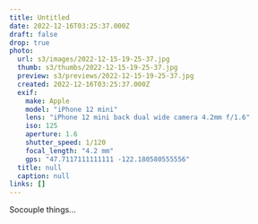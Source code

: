 ```yaml
---
title: Untitled
date: 2022-12-16T03:25:37.000Z
draft: false
drop: true
photo:
  url: s3/images/2022-12-15-19-25-37.jpg
  thumb: s3/thumbs/2022-12-15-19-25-37.jpg
  preview: s3/previews/2022-12-15-19-25-37.jpg
  created: 2022-12-16T03:25:37.000Z
  exif:
    make: Apple
    model: "iPhone 12 mini"
    lens: "iPhone 12 mini back dual wide camera 4.2mm f/1.6"
    iso: 125
    aperture: 1.6
    shutter_speed: 1/120
    focal_length: "4.2 mm"
    gps: "47.7117111111111 -122.180580555556"
  title: null
  caption: null
links: []
---
```


Socouple things...
